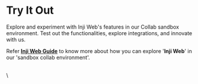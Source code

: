 # Try It Out

Explore and experiment with Inji Web's features in our Collab sandbox environment. Test out the functionalities, explore integrations, and innovate with us.

Refer [**Inji Web Guide**](inji-web-setup-guide.md) to know more about how you can explore '**Inji Web**' in our 'sandbox collab environment'.



\
\
